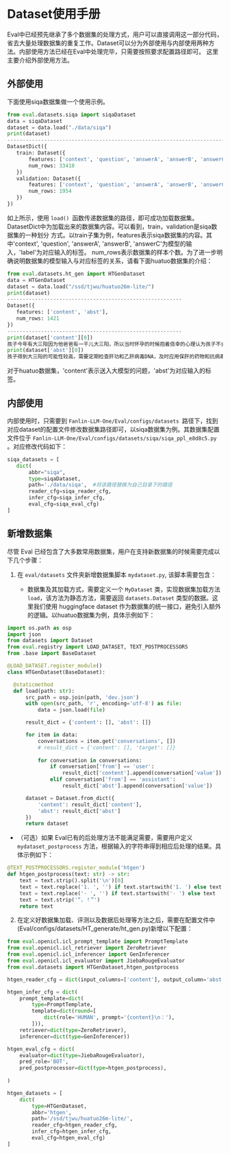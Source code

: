 # Dataset使用手册
Eval中已经预先继承了多个数据集的处理方式，用户可以直接调用这一部分代码，省去大量处理数据集的重复工作。Dataset可以分为外部使用与内部使用两种方法。内部使用方法已经在Eval中处理完毕，只需要按照要求配置路径即可。
这里主要介绍外部使用方法。
## 外部使用
下面使用siqa数据集做一个使用示例。
 ```python
from eval.datasets.siqa import siqaDataset
data = siqaDataset
dataset = data.load("./data/siqa")
print(dataset)
------------------------------------------------------------------------------------------
DatasetDict({
    train: Dataset({
        features: ['context', 'question', 'answerA', 'answerB', 'answerC', 'label'],
        num_rows: 33410
    })
    validation: Dataset({
        features: ['context', 'question', 'answerA', 'answerB', 'answerC', 'label'],
        num_rows: 1954
    })
})
 ```
如上所示，使用 ```load() ```函数传递数据集的路径，即可成功加载数据集。DatasetDict中为加载出来的数据集内容。可以看到，train，validation是siqa数据集的一种划分
方式。以train子集为例，features表示siqa数据集的内容。其中'context', 'question', 'answerA', 'answerB', 'answerC'为模型的输入，'label'为对应输入的标签。
num_rows表示数据集的样本个数。为了进一步明确说明数据集的模型输入与对应标签的关系，请看下面huatuo数据集的介绍：
 ```python
from eval.datasets.ht_gen import HTGenDataset
data = HTGenDataset
dataset = data.load("/ssd/tjwu/huatuo26m-lite/")
print(dataset)
---------------------------------------------------------
Dataset({
    features: ['content', 'abst'],
    num_rows: 1421
})
---------------------------------------------------------
print(dataset['content'][0])
孩子今年有大三阳因为他爸爸有一干儿大三阳，所以当时怀孕的时候抱着侥幸的心理认为孩子不会被遗传，我想知道小孩有大三阳需注意什么？
print(dataset['abst'][0])
孩子得到大三阳的可能性较高，需要定期检查肝功和乙肝病毒DNA，及时应用保肝的药物和抗病毒的药物。此外，营养摄入要均衡，保证足够的睡眠。
 ```
对于huatuo数据集，'content'表示送入大模型的问题，'abst'为对应输入的标签。
## 内部使用
内部使用时，只需要到 ```Fanlin-LLM-One/Eval/configs/datasets ```路径下，找到对应dataset的配置文件修改数据集路径即可，以siqa数据集为例。其数据集配置文件位于
```Fanlin-LLM-One/Eval/configs/datasets/siqa/siqa_ppl_e8d8c5.py ```。对应修改代码如下：
 ```python
siqa_datasets = [
    dict(
        abbr="siqa",
        type=siqaDataset,
        path='./data/siqa',  #将该路径替换为自己目录下的路径
        reader_cfg=siqa_reader_cfg,
        infer_cfg=siqa_infer_cfg,
        eval_cfg=siqa_eval_cfg)
]
 ```
## 新增数据集
尽管 Eval 已经包含了大多数常用数据集，用户在支持新数据集的时候需要完成以下几个步骤：

1. 在 `eval/datasets` 文件夹新增数据集脚本 `mydataset.py`, 该脚本需要包含：

   - 数据集及其加载方式，需要定义一个 `MyDataset` 类，实现数据集加载方法 `load`，该方法为静态方法，需要返回 `datasets.Dataset` 类型的数据。这里我们使用 huggingface dataset 作为数据集的统一接口，避免引入额外的逻辑。以huatuo数据集为例，具体示例如下：
  ```python
 import os.path as osp
import json
from datasets import Dataset
from eval.registry import LOAD_DATASET, TEXT_POSTPROCESSORS
from .base import BaseDataset

@LOAD_DATASET.register_module()
class HTGenDataset(BaseDataset):

    @staticmethod
    def load(path: str):
        src_path = osp.join(path, 'dev.json')
        with open(src_path, 'r', encoding='utf-8') as file:
            data = json.load(file)

        result_dict = {'content': [], 'abst': []}

        for item in data:
            conversations = item.get('conversations', [])
            # result_dict = {'content': [], 'target': []}
            
            for conversation in conversations:
                if conversation['from'] == 'user':
                    result_dict['content'].append(conversation['value'])
                elif conversation['from'] == 'assistant':
                    result_dict['abst'].append(conversation['value'])

        dataset = Dataset.from_dict({
            'content': result_dict['content'],
            'abst': result_dict['abst']
        })
        return dataset
   ```
- （可选）如果 Eval已有的后处理方法不能满足需要，需要用户定义 `mydataset_postprocess` 方法，根据输入的字符串得到相应后处理的结果。具体示例如下：
```python
@TEXT_POSTPROCESSORS.register_module('htgen')
def htgen_postprocess(text: str) -> str:
    text = text.strip().split('\n')[0]
    text = text.replace('1. ', '') if text.startswith('1. ') else text
    text = text.replace('- ', '') if text.startswith('- ') else text
    text = text.strip('“，！”')
    return text
```
2. 在定义好数据集加载、评测以及数据后处理等方法之后，需要在配置文件中(Eval/configs/datasets/HT_generate/ht_gen.py)新增以下配置：

```python
from eval.openicl.icl_prompt_template import PromptTemplate
from eval.openicl.icl_retriever import ZeroRetriever
from eval.openicl.icl_inferencer import GenInferencer
from eval.openicl.icl_evaluator import JiebaRougeEvaluator
from eval.datasets import HTGenDataset,htgen_postprocess

htgen_reader_cfg = dict(input_columns=['content'], output_column='abst')

htgen_infer_cfg = dict(
    prompt_template=dict(
        type=PromptTemplate,
        template=dict(round=[
            dict(role='HUMAN', prompt='{content}\n：'),
        ])),
    retriever=dict(type=ZeroRetriever),
    inferencer=dict(type=GenInferencer))

htgen_eval_cfg = dict(
    evaluator=dict(type=JiebaRougeEvaluator),
    pred_role='BOT',
    pred_postprocessor=dict(type=htgen_postprocess),
   
)

htgen_datasets = [
    dict(
        type=HTGenDataset,
        abbr='htgen',
        path='/ssd/tjwu/huatuo26m-lite/',
        reader_cfg=htgen_reader_cfg,
        infer_cfg=htgen_infer_cfg,
        eval_cfg=htgen_eval_cfg)
]

 ```
